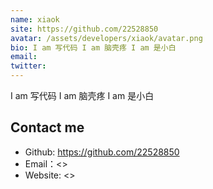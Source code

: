 ```yaml
---
name: xiaok
site: https://github.com/22528850
avatar: /assets/developers/xiaok/avatar.png
bio: I am 写代码 I am 脑壳疼 I am 是小白
email: 
twitter: 
---
```


I am 写代码 I am 脑壳疼 I am 是小白

## Contact me

- Github: <https://github.com/22528850>
- Email：<>
- Website: <>
